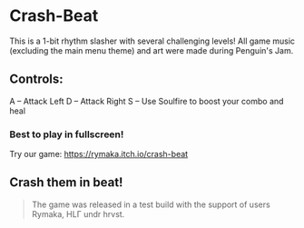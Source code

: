 # Crash-Beat
This is a 1-bit rhythm slasher with several challenging levels!
All game music (excluding the main menu theme) and art were made during Penguin's Jam.

## Controls:
A – Attack Left
D – Attack Right
S – Use Soulfire to boost your combo and heal

### Best to play in fullscreen!
Try our game: https://rymaka.itch.io/crash-beat


## Crash them in beat!
> The game was released in a test build with the support of users Rymaka, HLГ undr hrvst.
